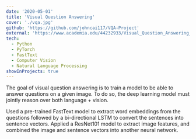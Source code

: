 ```yaml
---
date: '2020-05-01'
title: 'Visual Question Answering'
cover: './vqa.jpg'
github: 'https://github.com/johncai117/VQA-Project'
external: 'https://www.academia.edu/44232933/Visual_Question_Answering_using_LSTM_and_ResNet'
tech:
  - Python
  - PyTorch
  - FastText
  - Computer Vision
  - Natural Language Processing
showInProjects: true
---
```


The goal of visual question answering is to train a model to be able to answer questions on a given image. To do so, the deep learning model must jointly reason over both language + vision.

Used a pre-trained FastText model to extract word embeddings from the questions followed by a bi-directional LSTM to convert the sentences into sentence vectors. Applied a ResNet101 model to extract image features, and combined the image and sentence vectors into another neural network.
